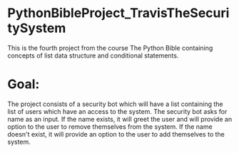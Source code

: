 # PythonBibleProject_TravisTheSecuritySystem

This is the fourth project from the course The Python Bible containing concepts of list data structure and conditional statements.

# Goal:
The project consists of a security bot which will have a list containing the list of users which have an access to the system. The security bot asks for name as an input. If the name exists, it will greet the user and will provide an option to the user to remove themselves from the system. If the name doesn't exist, it will provide an option to the user to add themselves to the system.
